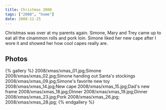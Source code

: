 ```yaml
---
title: Christmas 2008
tags: ["2008", "home"]
date: 2008-12-25
---
```

Christmas was over at my parents again.  Simone, Mary and Trey came up to eat all the cinammon rolls and pork loin.  Simone liked her new cape after I wore it and showed her how cool capes really are.

## Photos 

{% gallery %} 
2008/xmas/xmas_01.jpg;Simone
2008/xmas/xmas_02.jpg;Simone handing out Santa's stockings
2008/xmas/xmas_09.jpg;Simone's favorite new toy
2008/xmas/xmas_14.jpg;New cape
2008/xmas/xmas_15.jpg;Dad's new frame
2008/xmas/xmas_18.jpg;DInner
2008/xmas/xmas_19.jpg;Dinner
2008/xmas/xmas_23.jpg;Pork
2008/xmas/xmas_26.jpg;
2008/xmas/xmas_28.jpg;
{% endgallery %}
